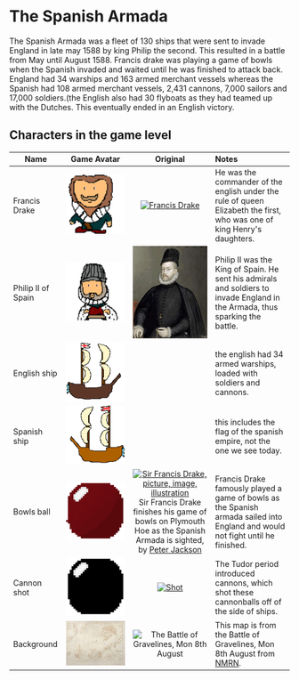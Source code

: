 
# The Spanish Armada

The Spanish Armada was a fleet of 130 ships that were sent to invade England in late may 1588 by king Philip the second. This resulted in a battle from May until August 1588. Francis drake was playing a game of bowls when the Spanish invaded and waited until he was finished to attack back. England had 34 warships and 163 armed merchant vessels whereas the Spanish had 108 armed merchant vessels, 2,431 cannons, 7,000 sailors and 17,000 soldiers.(the English also had 30 flyboats as they had teamed up with the Dutches. This eventually ended in an English victory.



## Characters in the game level

| Name          | Game Avatar           | Original  | Notes |
| ------------- |:---------------------:|:---------:|:----- |
| Francis Drake | [![Francis Drake](https://raw.githubusercontent.com/UCL-EO/tudors/master/drake.gif)](https://raw.githubusercontent.com/UCL-EO/tudors/master/drake.gif) | [![Francis Drake](https://dynaimage.cdn.cnn.com/cnn/q_auto,w_1199,c_fill,g_auto,h_674,ar_16:9/http%3A%2F%2Fcdn.cnn.com%2Fcnnnext%2Fdam%2Fassets%2F180531122429-02-francis-drake-wart-portrait.jpg)](https://edition.cnn.com/style/article/francis-drake-wart-authentication-intl/index.html) | He was the commander of the english under the rule of queen Elizabeth the first, who was one of king Henry's daughters. |
|Philip II of Spain| [![Philip II](https://raw.githubusercontent.com/UCL-EO/tudors/master/philip2.gif)](https://raw.githubusercontent.com/UCL-EO/tudors/master/philip2.gif) | ![Philip II of Spain](https://raw.githubusercontent.com/UCL-EO/tudors/master/philip2fullNew.gif)| Philip II was the King of Spain. He sent his admirals and soldiers to invade England in the Armada, thus sparking the battle. |
| English ship | ![](https://raw.githubusercontent.com/UCL-EO/tudors/master/englishship_1.gif)|| the english had 34 armed warships, loaded with soldiers and cannons.
| Spanish ship | ![](https://raw.githubusercontent.com/UCL-EO/tudors/master/spanishship_1.gif)|| this includes the flag of the spanish empire, not the one we see today.
| Bowls ball | [![Bowls ball avatar](https://raw.githubusercontent.com/UCL-EO/tudors/master/ball.gif)](https://raw.githubusercontent.com/UCL-EO/tudors/master/ball.gif) | [![Sir Francis Drake, picture, image, illustration](https://www.lookandlearn.com/history-images/preview/A/A003/A003428-03.jpg)](https://www.lookandlearn.com/history-images/preview/A/A003/A003428-03.jpg) Sir Francis Drake finishes his game of bowls on Plymouth Hoe as the Spanish Armada is sighted, by [Peter Jackson](https://www.lookandlearn.com/history-images/search.php?search=Peter+Jackson&amp;bool=phrase) | Francis Drake famously played a game of bowls as the Spanish armada sailed into England and would not fight until he finished. | 
| Cannon shot | [![cannon shot](https://raw.githubusercontent.com/UCL-EO/tudors/master/cannon.gif)](https://raw.githubusercontent.com/UCL-EO/tudors/master/cannon.gif) | [![Shot](https://upload.wikimedia.org/wikipedia/commons/d/de/MaryRose-round_shot.JPG)](https://en.wikipedia.org/wiki/Round_shot) | The Tudor period introduced cannons, which shot these cannonballs off of the side of ships.|
|Background | [![Armada map](https://raw.githubusercontent.com/UCL-EO/tudors/master/background2.gif)](https://raw.githubusercontent.com/UCL-EO/tudors/master/background2.gif) | ![The Battle of Gravelines, Mon 8th August](https://www.nmrn.org.uk/sites/default/files/14569_10.jpg "The Battle of Gravelines, Mon 8th August") | This map is from the Battle of Gravelines, Mon 8th August from [NMRN](https://www.nmrn.org.uk/major-appeals/armada-maps).|


